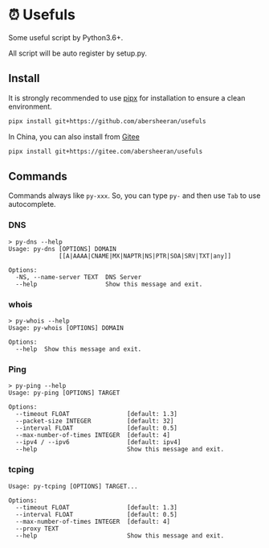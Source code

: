 # ⏰ Usefuls

Some useful script by Python3.6+.

All script will be auto register by setup.py.

## Install

It is strongly recommended to use [pipx](https://github.com/pipxproject/pipx) for installation to ensure a clean environment.

```bash
pipx install git+https://github.com/abersheeran/usefuls
```

In China, you can also install from [Gitee](https://gitee.com/abersheeran/usefuls)

```bash
pipx install git+https://gitee.com/abersheeran/usefuls
```

## Commands

Commands always like `py-xxx`. So, you can type `py-` and then use `Tab` to use autocomplete.

### DNS

```
> py-dns --help
Usage: py-dns [OPTIONS] DOMAIN
              [[A|AAAA|CNAME|MX|NAPTR|NS|PTR|SOA|SRV|TXT|any]]

Options:
  -NS, --name-server TEXT  DNS Server
  --help                   Show this message and exit.
```

### whois

```
> py-whois --help
Usage: py-whois [OPTIONS] DOMAIN     

Options:
  --help  Show this message and exit.
```

### Ping

```
> py-ping --help
Usage: py-ping [OPTIONS] TARGET

Options:
  --timeout FLOAT                [default: 1.3]
  --packet-size INTEGER          [default: 32] 
  --interval FLOAT               [default: 0.5]
  --max-number-of-times INTEGER  [default: 4]
  --ipv4 / --ipv6                [default: ipv4]
  --help                         Show this message and exit.
```

### tcping

```
Usage: py-tcping [OPTIONS] TARGET...

Options:
  --timeout FLOAT                [default: 1.3]
  --interval FLOAT               [default: 0.5]
  --max-number-of-times INTEGER  [default: 4]
  --proxy TEXT
  --help                         Show this message and exit.
```
